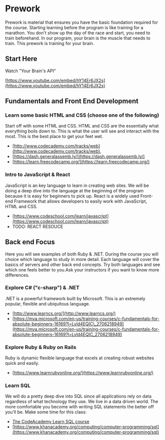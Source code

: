 # Prework

Prework is material that ensures you have the basic foundation required for the course. Starting learning before the program is like training for a marathon. You don't show up the day of the race and start, you need to train beforehand. In our program, your brain is the muscle that needs to train. This prework is training for your brain.

## 

## Start Here

Watch "Your Brain's API"

[https://www.youtube.com/embed/hY14Er6JX2s](https://www.youtube.com/embed/hY14Er6JX2s)

## Fundamentals and Front End Development

### Learn some basic HTML and CSS \(choose one of the following\)

Start off with some HTML and CSS. HTML and CSS are the essentially what everything boils down to. This is what the user will see and interact with the most. This is the best place to get your feet wet.  

* [http://www.codecademy.com/tracks/web](http://www.codecademy.com/tracks/web),
* [https://dash.generalassemb.ly/](https://dash.generalassemb.ly/)
* [https://learn.freecodecamp.org/](https://learn.freecodecamp.org/)

### Intro to JavaScript & React

JavaScript is an key language to learn in creating web sites. We will be doing a deep dive into the language at the beginning of the program because it is easy for beginners to pick up. React is a widely used Front-end Framework that allows developers to easily work with JavaScript, HTML and CSS.

* [https://www.codeschool.com/learn/javascript](https://www.codeschool.com/learn/javascript) 
* TODO: REACT RESOUCE

## Back end Focus

Here you will see examples of both Ruby & .NET. During the course you will choice which language to study in more detail. Each language will cover the basics of servers and other back end concepts. Try both languages and see which one feels better to you.Ask your instructors if you want to know more differences. 

### Explore C\# \("c-sharp"\) & .NET 

.NET is a powerful framework built by Microsoft. This is an extremely popular, flexible and ubiquitous language. 

* [http://www.learncs.org/](http://www.learncs.org/) 
* [https://mva.microsoft.com/en-us/training-courses/c-fundamentals-for-absolute-beginners-16169?l=Lvld4EQIC\_2706218949](https://mva.microsoft.com/en-us/training-courses/c-fundamentals-for-absolute-beginners-16169?l=Lvld4EQIC_2706218949)


### Explore Ruby & Ruby on Rails

Ruby is dynamic flexible language that excels at creating robust websites quick and easily. 

* [https://www.learnrubyonline.org/](https://www.learnrubyonline.org/) 


### Learn SQL

We will do a pretty deep dive into SQL since all applications rely on data regardless of what technology they use. We live in a data driven world. The more comfortable you become with writing SQL statements the better off you'll be. Make some time for this class:

* [The CodeAcademy Learn SQL course](https://www.codecademy.com/learn/learn-sql)
* [https://www.khanacademy.org/computing/computer-programming/sql](https://www.khanacademy.org/computing/computer-programming/sql)
